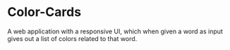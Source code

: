 # Color-Cards
A web application with a responsive UI, which when given a word as input gives out a list of colors related to that word.

